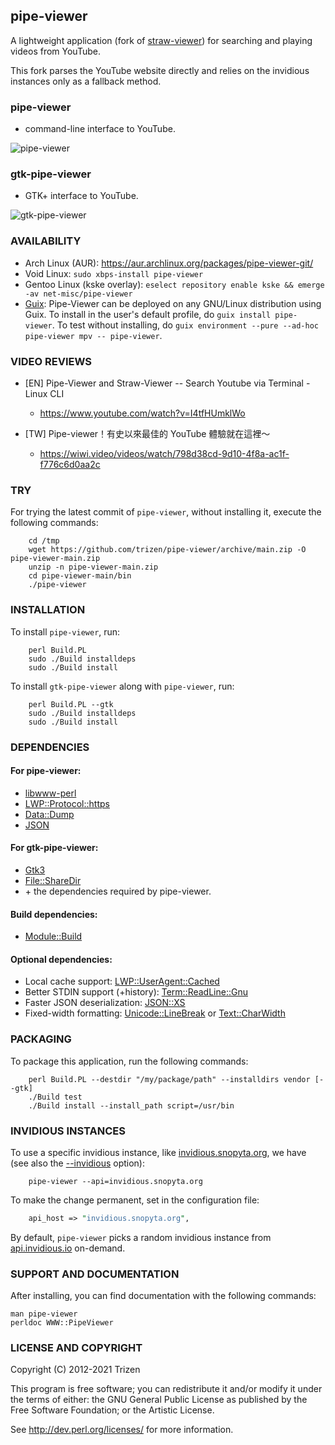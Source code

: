 ## pipe-viewer

A lightweight application (fork of [straw-viewer](https://github.com/trizen/straw-viewer)) for searching and playing videos from YouTube.

This fork parses the YouTube website directly and relies on the invidious instances only as a fallback method.

### pipe-viewer

* command-line interface to YouTube.

![pipe-viewer](https://user-images.githubusercontent.com/614513/97738550-6d0faf00-1ad6-11eb-84ec-d37f28073d9d.png)

### gtk-pipe-viewer

* GTK+ interface to YouTube.

![gtk-pipe-viewer](https://user-images.githubusercontent.com/614513/127567550-d5742dee-593c-4167-acc4-6d80fd061ffc.png)


### AVAILABILITY

* Arch Linux (AUR): https://aur.archlinux.org/packages/pipe-viewer-git/
* Void Linux: `sudo xbps-install pipe-viewer`
* Gentoo Linux (kske overlay): `eselect repository enable kske && emerge -av net-misc/pipe-viewer`
* [Guix](https://guix.gnu.org):
Pipe-Viewer can be deployed on any GNU/Linux distribution using Guix.
To install in the user's default profile, do `guix install pipe-viewer`.
To test without installing, do `guix environment --pure --ad-hoc pipe-viewer mpv -- pipe-viewer`.

### VIDEO REVIEWS

* [EN] Pipe-Viewer and Straw-Viewer -- Search Youtube via Terminal - Linux CLI
    * https://www.youtube.com/watch?v=I4tfHUmklWo

* [TW] Pipe-viewer！有史以來最佳的 YouTube 體驗就在這裡～
    * https://wiwi.video/videos/watch/798d38cd-9d10-4f8a-ac1f-f776c6d0aa2c

### TRY

For trying the latest commit of `pipe-viewer`, without installing it, execute the following commands:

```console
    cd /tmp
    wget https://github.com/trizen/pipe-viewer/archive/main.zip -O pipe-viewer-main.zip
    unzip -n pipe-viewer-main.zip
    cd pipe-viewer-main/bin
    ./pipe-viewer
```

### INSTALLATION

To install `pipe-viewer`, run:

```console
    perl Build.PL
    sudo ./Build installdeps
    sudo ./Build install
```

To install `gtk-pipe-viewer` along with `pipe-viewer`, run:

```console
    perl Build.PL --gtk
    sudo ./Build installdeps
    sudo ./Build install
```

### DEPENDENCIES

#### For pipe-viewer:

* [libwww-perl](https://metacpan.org/release/libwww-perl)
* [LWP::Protocol::https](https://metacpan.org/release/LWP-Protocol-https)
* [Data::Dump](https://metacpan.org/release/Data-Dump)
* [JSON](https://metacpan.org/release/JSON)

#### For gtk-pipe-viewer:

* [Gtk3](https://metacpan.org/release/Gtk3)
* [File::ShareDir](https://metacpan.org/release/File-ShareDir)
* \+ the dependencies required by pipe-viewer.

#### Build dependencies:

* [Module::Build](https://metacpan.org/pod/Module::Build)

#### Optional dependencies:

* Local cache support: [LWP::UserAgent::Cached](https://metacpan.org/release/LWP-UserAgent-Cached)
* Better STDIN support (+history): [Term::ReadLine::Gnu](https://metacpan.org/release/Term-ReadLine-Gnu)
* Faster JSON deserialization: [JSON::XS](https://metacpan.org/release/JSON-XS)
* Fixed-width formatting: [Unicode::LineBreak](https://metacpan.org/release/Unicode-LineBreak) or [Text::CharWidth](https://metacpan.org/release/Text-CharWidth)


### PACKAGING

To package this application, run the following commands:

```console
    perl Build.PL --destdir "/my/package/path" --installdirs vendor [--gtk]
    ./Build test
    ./Build install --install_path script=/usr/bin
```

### INVIDIOUS INSTANCES

To use a specific invidious instance, like [invidious.snopyta.org](https://invidious.snopyta.org/), we have (see also the [--invidious](https://github.com/trizen/pipe-viewer/commit/17fb2136f3f3d8ee6dacac05beabcc15082f699d) option):

```console
    pipe-viewer --api=invidious.snopyta.org
```

To make the change permanent, set in the configuration file:

```perl
    api_host => "invidious.snopyta.org",
```

By default, `pipe-viewer` picks a random invidious instance from [api.invidious.io](https://api.invidious.io/) on-demand.

### SUPPORT AND DOCUMENTATION

After installing, you can find documentation with the following commands:

    man pipe-viewer
    perldoc WWW::PipeViewer

### LICENSE AND COPYRIGHT

Copyright (C) 2012-2021 Trizen

This program is free software; you can redistribute it and/or modify it
under the terms of either: the GNU General Public License as published
by the Free Software Foundation; or the Artistic License.

See http://dev.perl.org/licenses/ for more information.
